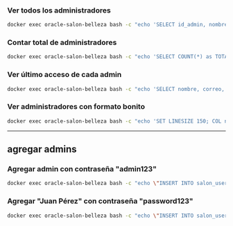 
### Ver todos los administradores
```bash
docker exec oracle-salon-belleza bash -c "echo 'SELECT id_admin, nombre, correo, activo FROM salon_user.administradores ORDER BY id_admin;' | sqlplus -s salon_user/salon_pass123@//localhost:1521/XEPDB1"
```

### Contar total de administradores
```bash
docker exec oracle-salon-belleza bash -c "echo 'SELECT COUNT(*) as TOTAL FROM salon_user.administradores;' | sqlplus -s salon_user/salon_pass123@//localhost:1521/XEPDB1"
```

### Ver último acceso de cada admin
```bash
docker exec oracle-salon-belleza bash -c "echo 'SELECT nombre, correo, TO_CHAR(ultimo_acceso, '\''DD/MM/YYYY HH24:MI:SS'\'') as ultimo_acceso FROM salon_user.administradores ORDER BY ultimo_acceso DESC NULLS LAST;' | sqlplus -s salon_user/salon_pass123@//localhost:1521/XEPDB1"
```

### Ver administradores con formato bonito
```bash
docker exec oracle-salon-belleza bash -c "echo 'SET LINESIZE 150; COL nombre FORMAT A30; COL correo FORMAT A35; SELECT id_admin, nombre, correo, activo, TO_CHAR(fecha_creacion, '\''DD/MM/YYYY'\'') as fecha FROM salon_user.administradores;' | sqlplus -s salon_user/salon_pass123@//localhost:1521/XEPDB1"
```

---

## agregar admins

### Agregar admin con contraseña "admin123"
```bash
docker exec oracle-salon-belleza bash -c "echo \"INSERT INTO salon_user.administradores (nombre, correo, password_hash) VALUES ('Profesor Demo', 'profesor@salon.com', '\$2b\$10\$FzRCaY9PGoI.YPNVpdPzDO0m97Yfya1fqXLWOPQNMh1f/va90Oux.'); COMMIT; SELECT id_admin, nombre, correo FROM salon_user.administradores WHERE correo = 'profesor@salon.com';\" | sqlplus -s salon_user/salon_pass123@//localhost:1521/XEPDB1"
```

### Agregar "Juan Pérez" con contraseña "password123"
```bash
docker exec oracle-salon-belleza bash -c "echo \"INSERT INTO salon_user.administradores (nombre, correo, password_hash) VALUES ('Juan Pérez', 'juan.perez@salon.com', '\$2b\$10\$AHZ13jf9eioJtQ5KDW3ryO4wm/Wmhil5364vp0zcFWvvV50/lURtC'); COMMIT; SELECT id_admin, nombre, correo FROM salon_user.administradores WHERE correo = 'juan.perez@salon.com';\" | sqlplus -s salon_user/salon_pass123@//localhost:1521/XEPDB1"
```

